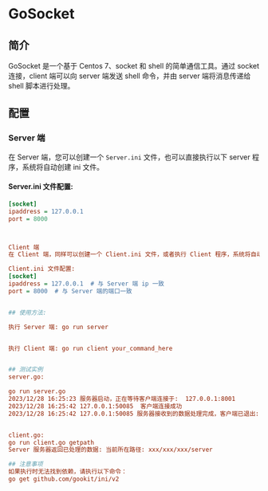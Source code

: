 # GoSocket

## 简介

GoSocket 是一个基于 Centos 7、socket 和 shell 的简单通信工具。通过 socket 连接，client 端可以向 server 端发送 shell 命令，并由 server 端将消息传递给 shell 脚本进行处理。

## 配置

### Server 端

在 Server 端，您可以创建一个 `Server.ini` 文件，也可以直接执行以下 server 程序，系统将自动创建 ini 文件。

#### Server.ini 文件配置:

```ini
[socket]
ipaddress = 127.0.0.1
port = 8000



Client 端
在 Client 端，同样可以创建一个 Client.ini 文件，或者执行 Client 程序，系统将自动创建 ini 文件。

Client.ini 文件配置:
[socket]
ipaddress = 127.0.0.1  # 与 Server 端 ip 一致
port = 8000  # 与 Server 端的端口一致


## 使用方法:

执行 Server 端: go run server


执行 Client 端: go run client your_command_here


## 测试实例
server.go:

go run server.go
2023/12/28 16:25:23 服务器启动，正在等待客户端连接于:  127.0.0.1:8001
2023/12/28 16:25:42 127.0.0.1:50085  客户端连接成功
2023/12/28 16:25:42 127.0.0.1:50085 服务器接收到的数据处理完成，客户端已退出:  EOF


client.go:
go run client.go getpath
Server 服务器返回已处理的数据: 当前所在路径: xxx/xxx/xxx/server

## 注意事项
如果执行时无法找到依赖，请执行以下命令：
go get github.com/gookit/ini/v2



